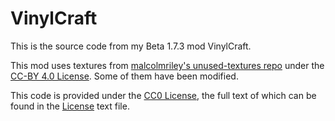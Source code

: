# VinylCraft
This is the source code from my Beta 1.7.3 mod VinylCraft.

This mod uses textures from [malcolmriley's unused-textures repo](https://github.com/malcolmriley/unused-textures) under the [CC-BY 4.0 License](https://creativecommons.org/licenses/by/4.0/). Some of them have been modified.


This code is provided under the [CC0 License](https://creativecommons.org/publicdomain/zero/1.0/), the full text of which can be found in the [License](LICENSE) text file.
